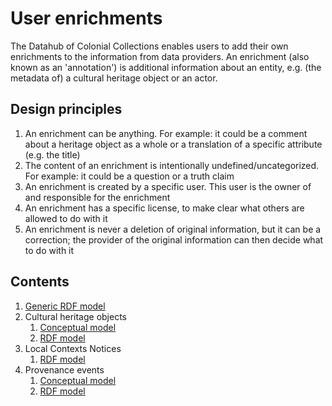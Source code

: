 # User enrichments

The Datahub of Colonial Collections enables users to add their own enrichments to the information from data providers. An enrichment (also known as an 'annotation') is additional information about an entity, e.g. (the metadata of) a cultural heritage object or an actor.

## Design principles

1. An enrichment can be anything. For example: it could be a comment about a heritage object as a whole or a translation of a specific attribute (e.g. the title)
1. The content of an enrichment is intentionally undefined/uncategorized. For example: it could be a question or a truth claim
1. An enrichment is created by a specific user. This user is the owner of and responsible for the enrichment
1. An enrichment has a specific license, to make clear what others are allowed to do with it
1. An enrichment is never a deletion of original information, but it can be a correction; the provider of the original information can then decide what to do with it

## Contents

1. [Generic RDF model](./rdf.md)
1. Cultural heritage objects
   1. [Conceptual model](./objects/conceptual.md)
   1. [RDF model](./objects/rdf.md)
1. Local Contexts Notices
   1. [RDF model](./local-contexts-notices/rdf.md)
1. Provenance events
   1. [Conceptual model](./provenance-events/conceptual.md)
   1. [RDF model](./provenance-events/rdf.md)
